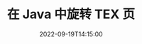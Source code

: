 ---
############################# Static ############################
layout: "auto-gen-merger"
date: 2022-09-19T14:15:00
draft: false
otherformats: pdf xps epub

############################# Head ############################
head_title: "在 Java 中旋转 TEX 页面 – 以 90、180、270 角度旋转"
head_description: "使用文档合并 API 以 90、180、270 度旋转角度旋转 TEX 文件的特定或所有文档页面。"

############################# Header ############################
title: "在 Java 中旋转 TEX 页"
description: "使用几行 Java 代码旋转 TEX 页面。"
bg_image: "https://cms.admin.containerize.com/templates/aspose/App_Themes/V3/images/bg/header1.png"
bg_overlay: false
button:
    enable: true
    icon: "fas fa-arrow-down"
    label: "下载免费试用版"
    link: "https://downloads.groupdocs.com/merger/java"

############################# SubMenu ############################
submenu:
    enable: true

    left:
        img_alt: "GroupDocs.Merger for Java"
        image: "https://cms.admin.containerize.com/templates/groupdocs/images/product-logos/90x90-noborder/groupdocs-merger-java.png"
        product: "GroupDocs.Merger"
        platform: "Java"

    middle:
        button:

            # button loop
            - link: "https://apireference.groupdocs.com/merger/java"
              text: "API 参考"

            # button loop
            - link: "https://github.com/groupdocs-merger"
              text: "代码示例"

            # button loop
            - link: "https://products.groupdocs.app/merger/family"
              text: "现场演示"

            # button loop
            - link: "https://purchase.groupdocs.com/pricing/merger/java"
              text: "价钱"

    right:
        link_download: "https://downloads.groupdocs.com/merger"
        link_learn: "https://docs.groupdocs.com/merger/java"
        link_buy: "https://purchase.groupdocs.com"

############################# About ############################
about:
    enable: true
    title: "关于 GroupDocs.Merger for Java API"
    content: |
        [GroupDocs.Merger for Java](/zh/merger/java/) 提供了一种简单的解决方案，可以在包括 PDF、Microsoft Office（Word、Excel、PowerPoint）在内的各种文档格式之间安全地合并和拆分、OneNote)、OpenDocument、HTML、图像和 Java 应用程序中的许多其他内容。只需添加几行代码，即可执行多个文档操作，例如移动、删除、旋转、交换、提取或更改文档中页面的方向。文档合并 API 还支持将文档页面预览为图像，以分析页面上的文档结构、格式和内容。
        
        GroupDocs.Merger API 是需要文件页面轮换功能的企业解决方案的正确选择。这些 API 在包括 J2SE 7.0 (1.7), J2SE 8.0 (1.8), Java 10 在内的所有主要操作系统和平台上都得到了很好的支持。

############################# Steps ############################
steps:
    enable: true
    title_left: "旋转 Java 中的 TEX 个文件页面"
    content_left: |
        [GroupDocs.Merger for Java](/zh/merger/java/) 使 Java 开发人员可以轻松地将 TEX 文件中的某些特定页面或所有页面旋转到 90 , 180 或 270 旋转角度，只需几个简单的步骤。
        
        * 使用所需的旋转角度和页码初始化 **RotateOptions**。
        * 创建 **Merger** 的新实例并将源文档路径作为构造函数参数传递。
        * 调用 **rotatePages** 并传递 **RotateOptions** 对象。
        * 调用 **save** 并指定文件路径以保存生成的文档。

    title_right: "系统要求"
    content_right: |
        所有主要平台和操作系统都支持 GroupDocs.Merger for Java API。在执行以下代码之前，请确保您的系统上安装了以下先决条件。

        * 操作系统：Microsoft Windows、Linux、MacOS
        * 开发环境：NetBeans, IntelliJ IDEA, Eclipse
        * 构架: J2SE 7.0 (1.7), J2SE 8.0 (1.8), Java 10
        * 从 [Maven](https://repository.groupdocs.com/webapp/#/artifacts/browse/tree/General/repo/com/groupdocs/groupdocs-merger) 下载最新版本的 GroupDocs.Merger for Java
         
    code: |
     {{% merger/additional-styles %}}
     {{< merger/code-merger title="如何使用 Java 示例代码旋转 TEX 文件页面">}}

        ```java    
        // 使用 GroupDocs.Merger API 旋转 TEX 文件页面
        // 初始化 RotateOptions 类以指定旋转角度和要旋转的页码
        RotateOptions rotateOptions = new RotateOptions(RotateMode.Rotate180, new int[] { 2, 3 });

        // 使用输入 TEX 文档实例化合并
        Merger merger = new Merger("input.tex");

        // 调用 rotatePages 方法并将 RotateOptions 对象传递给它
        merger.rotatePages(rotateOptions);
    
        // 调用 save 方法并传递所需的文件路径以保存输出文档
        merger.save("output.tex");
        ```
     {{< /merger/code-merger >}}

############################# Demos ############################
demos:
    enable: true
    title: "现场演示 - 在线旋转 TEX 文件页面"
    content: |
       访问 [GroupDocs.Merger Live Demos](https://products.groupdocs.app/splitter/rotate-pages/tex) 网站，立即旋转 TEX 文件页面。
       现场演示具有以下好处。
        
############################# About Formats ############################
about_formats:
    enable: true

############################# More Formats ############################
more_formats:
    enable: true
    title: "旋转其他文档格式的页面"
    content: |
        Java 记录文件格式和图像的合并和拆分 API。旋转一些流行的文件格式，如下所述。

############################# Back to top ###############################
back_to_top:
    enable: true
---